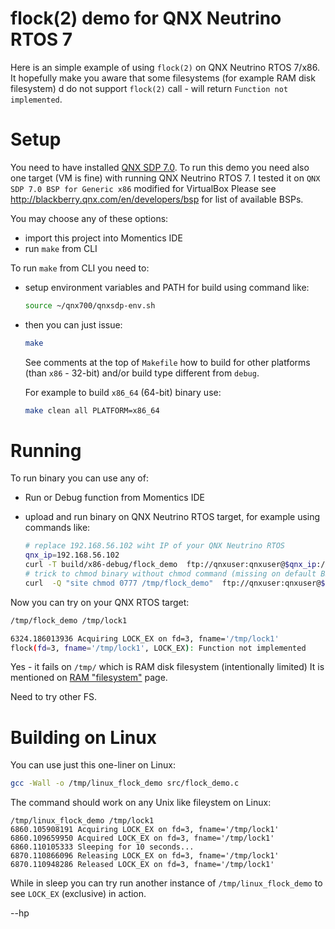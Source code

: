 # flock(2) demo for QNX Neutrino RTOS 7

Here is an simple example of using `flock(2)` on 
QNX Neutrino RTOS 7/x86. It hopefully make you aware
that some filesystems (for example RAM disk filesystem) d
do not support `flock(2)` call - will return `Function not implemented`.


# Setup

You need to have installed [QNX SDP 7.0](http://blackberry.qnx.com/en/sdp7).
To run this demo you need also one target (VM is fine) with running
QNX Neutrino RTOS 7. I tested it on `QNX SDP 7.0 BSP for Generic x86`
modified for VirtualBox
Please see http://blackberry.qnx.com/en/developers/bsp for list of available
BSPs.

You may choose any of these options:
* import this project into Momentics IDE 
* run `make` from CLI

To run `make` from CLI you need to:

* setup environment variables and PATH for build using command like:

  ```bash
  source ~/qnx700/qnxsdp-env.sh
  ```

* then you can just issue:
  ```bash
  make
  ```

  See comments at the top of `Makefile` how to build for other
  platforms (than `x86` - 32-bit)  and/or build type different from `debug`.

  For example to build `x86_64` (64-bit) binary use:
  ```bash
  make clean all PLATFORM=x86_64
  ```

# Running 

To run binary you can use any of:

* Run or Debug function from Momentics IDE
* upload and run binary on QNX Neutrino RTOS target, for example using commands
  like:

  ```bash
  # replace 192.168.56.102 wiht IP of your QNX Neutrino RTOS
  qnx_ip=192.168.56.102
  curl -T build/x86-debug/flock_demo  ftp://qnxuser:qnxuser@$qnx_ip:/tmp/
  # trick to chmod binary without chmod command (missing on default BSP)
  curl  -Q "site chmod 0777 /tmp/flock_demo"  ftp://qnxuser:qnxuser@$qnx_ip
  ```

Now you can try on your QNX RTOS target:
```bash
/tmp/flock_demo /tmp/lock1

6324.186013936 Acquiring LOCK_EX on fd=3, fname='/tmp/lock1'
flock(fd=3, fname='/tmp/lock1', LOCK_EX): Function not implemented

```
Yes - it fails on `/tmp/` which is RAM disk filesystem (intentionally limited)
It is mentioned on [RAM "filesystem"](http://www.qnx.com/developers/docs/7.0.0/#com.qnx.doc.neutrino.sys_arch/topic/fsys_DEVSHMEM.html) page.

Need to try other FS.

# Building on Linux

You can use just this one-liner on Linux:
```bash
gcc -Wall -o /tmp/linux_flock_demo src/flock_demo.c 
```

The command should work on any Unix like fileystem on Linux:
```
/tmp/linux_flock_demo /tmp/lock1
6860.105908191 Acquiring LOCK_EX on fd=3, fname='/tmp/lock1'
6860.109659950 Acquired LOCK_EX on fd=3, fname='/tmp/lock1'
6860.110105333 Sleeping for 10 seconds...
6870.110866096 Releasing LOCK_EX on fd=3, fname='/tmp/lock1'
6870.110948286 Released LOCK_EX on fd=3, fname='/tmp/lock1'
```

While in sleep you can try run another instance of `/tmp/linux_flock_demo`
to see `LOCK_EX` (exclusive) in action.

--hp

